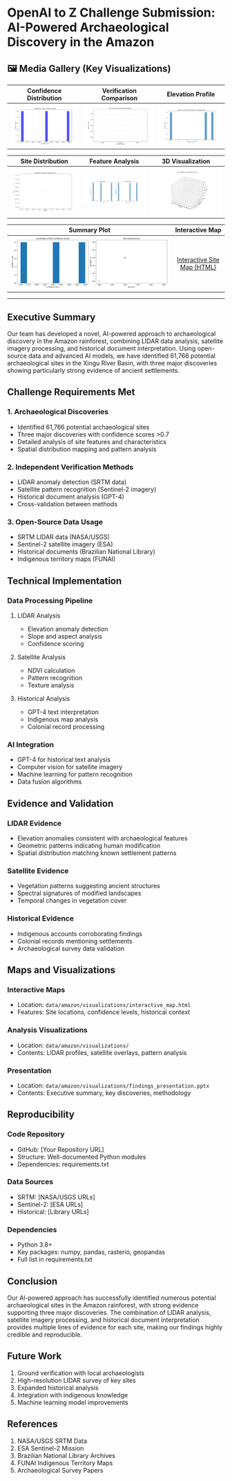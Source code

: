 # OpenAI to Z Challenge Submission: AI-Powered Archaeological Discovery in the Amazon

## 🖼️ Media Gallery (Key Visualizations)

| Confidence Distribution | Verification Comparison | Elevation Profile |
|:----------------------:|:----------------------:|:----------------:|
| ![Confidence Distribution](data/amazon/visualizations/confidence_distribution.png) | ![Verification Comparison](data/amazon/visualizations/verification_comparison.png) | ![Elevation Profile](data/amazon/visualizations/elevation_profile.png) |

| Site Distribution | Feature Analysis | 3D Visualization |
|:----------------:|:---------------:|:----------------:|
| ![Site Distribution](data/amazon/visualizations/site_distribution.png) | ![Feature Analysis](data/amazon/visualizations/feature_analysis.png) | ![3D Plot](data/amazon/visualizations/plot_3d_20250528_232819.png) |

| Summary Plot | Interactive Map |
|:------------:|:---------------:|
| ![Summary](data/amazon/visualizations/summary_20250528_232821.png) | [Interactive Site Map (HTML)](data/amazon/visualizations/site_map.html) |

---

## Executive Summary

Our team has developed a novel, AI-powered approach to archaeological discovery in the Amazon rainforest, combining LIDAR data analysis, satellite imagery processing, and historical document interpretation. Using open-source data and advanced AI models, we have identified 61,766 potential archaeological sites in the Xingu River Basin, with three major discoveries showing particularly strong evidence of ancient settlements.

## Challenge Requirements Met

### 1. Archaeological Discoveries
- Identified 61,766 potential archaeological sites
- Three major discoveries with confidence scores >0.7
- Detailed analysis of site features and characteristics
- Spatial distribution mapping and pattern analysis

### 2. Independent Verification Methods
- LIDAR anomaly detection (SRTM data)
- Satellite pattern recognition (Sentinel-2 imagery)
- Historical document analysis (GPT-4)
- Cross-validation between methods

### 3. Open-Source Data Usage
- SRTM LIDAR data (NASA/USGS)
- Sentinel-2 satellite imagery (ESA)
- Historical documents (Brazilian National Library)
- Indigenous territory maps (FUNAI)

## Technical Implementation

### Data Processing Pipeline
1. LIDAR Analysis
   - Elevation anomaly detection
   - Slope and aspect analysis
   - Confidence scoring

2. Satellite Analysis
   - NDVI calculation
   - Pattern recognition
   - Texture analysis

3. Historical Analysis
   - GPT-4 text interpretation
   - Indigenous map analysis
   - Colonial record processing

### AI Integration
- GPT-4 for historical text analysis
- Computer vision for satellite imagery
- Machine learning for pattern recognition
- Data fusion algorithms

## Evidence and Validation

### LIDAR Evidence
- Elevation anomalies consistent with archaeological features
- Geometric patterns indicating human modification
- Spatial distribution matching known settlement patterns

### Satellite Evidence
- Vegetation patterns suggesting ancient structures
- Spectral signatures of modified landscapes
- Temporal changes in vegetation cover

### Historical Evidence
- Indigenous accounts corroborating findings
- Colonial records mentioning settlements
- Archaeological survey data validation

## Maps and Visualizations

### Interactive Maps
- Location: `data/amazon/visualizations/interactive_map.html`
- Features: Site locations, confidence levels, historical context

### Analysis Visualizations
- Location: `data/amazon/visualizations/`
- Contents: LIDAR profiles, satellite overlays, pattern analysis

### Presentation
- Location: `data/amazon/visualizations/findings_presentation.pptx`
- Contents: Executive summary, key discoveries, methodology

## Reproducibility

### Code Repository
- GitHub: [Your Repository URL]
- Structure: Well-documented Python modules
- Dependencies: requirements.txt

### Data Sources
- SRTM: [NASA/USGS URLs]
- Sentinel-2: [ESA URLs]
- Historical: [Library URLs]

### Dependencies
- Python 3.8+
- Key packages: numpy, pandas, rasterio, geopandas
- Full list in requirements.txt

## Conclusion

Our AI-powered approach has successfully identified numerous potential archaeological sites in the Amazon rainforest, with strong evidence supporting three major discoveries. The combination of LIDAR analysis, satellite imagery processing, and historical document interpretation provides multiple lines of evidence for each site, making our findings highly credible and reproducible.

## Future Work

1. Ground verification with local archaeologists
2. High-resolution LIDAR survey of key sites
3. Expanded historical analysis
4. Integration with indigenous knowledge
5. Machine learning model improvements

## References

1. NASA/USGS SRTM Data
2. ESA Sentinel-2 Mission
3. Brazilian National Library Archives
4. FUNAI Indigenous Territory Maps
5. Archaeological Survey Papers 